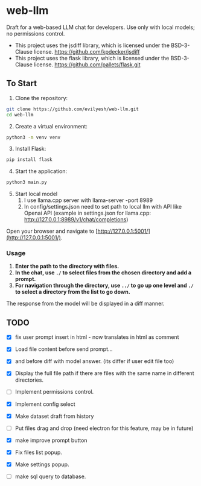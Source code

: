 # web-llm

Draft for a web-based LLM chat for developers. Use only with local models; no permissions control.

- This project uses the jsdiff library, which is licensed under the BSD-3-Clause license. https://github.com/kpdecker/jsdiff
- This project uses the flask library, which is licensed under the BSD-3-Clause license. https://github.com/pallets/flask.git

## To Start

1. Clone the repository:
```bash
git clone https://github.com/evilyesh/web-llm.git
cd web-llm
```
2. Create a virtual environment: 
```bash
python3 -m venv venv
```
3. Install Flask: 
```bash
pip install flask
```
4. Start the application: 
```bash
python3 main.py
```
5. Start local model
   1. I use llama.cpp server with llama-server -port 8989
   2. In config/settings.json need to set path to local llm with API like Openai API (example in settings.json for llama.cpp: http://127.0.0.1:8989/v1/chat/completions) 

Open your browser and navigate to [http://127.0.0.1:5001/](http://127.0.0.1:5001/).

### Usage

1. **Enter the path to the directory with files.**
2. **In the chat, use `./` to select files from the chosen directory and add a prompt.**
3. **For navigation through the directory, use `../` to go up one level and `./` to select a directory from the list to go down.**

The response from the model will be displayed in a diff manner.

## TODO

- [x] fix user prompt insert in html - now <? ?> translates in html as comment
- [x] Load file content before send prompt... 
- [x] and before diff with model answer. (its differ if user edit file too)
- [x] Display the full file path if there are files with the same name in different directories.
- [ ] Implement permissions control.
- [x] Implement config select
- [x] Make dataset draft from history
- [ ] Put files drag and drop (need electron for this feature, may be in future)
- [x] make improve prompt button


- [x] Fix files list popup.
- [x] Make settings popup.
- [ ] make sql query to database.